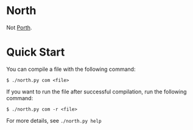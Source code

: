 # North

Not [Porth](https://gitlab.com/tsoding/porth).

# Quick Start

You can compile a file with the following command:
```console
$ ./north.py com <file>
```
If you want to run the file after successful compilation, run the following command:
```console
$ ./north.py com -r <file>
```
For more details, see `./north.py help`
